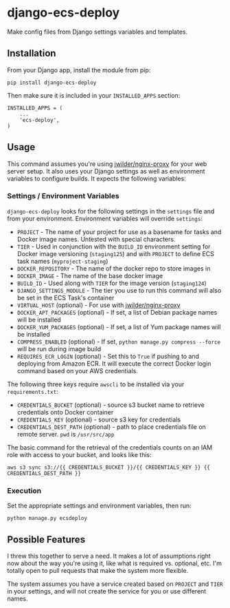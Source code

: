# django-ecs-deploy

Make config files from Django settings variables and templates.

## Installation

From your Django app, install the module from pip:

	pip install django-ecs-deploy
	
Then make sure it is included in your `INSTALLED_APPS` section:

	INSTALLED_APPS = (
		...
	    'ecs-deploy',
	)

## Usage

This command assumes you're using [jwilder/nginx-proxy](https://github.com/jwilder/nginx-proxy) for your web server setup. It also uses your Django settings as well as environment variables to configure builds. It expects the following variables:

### Settings / Environment Variables

`django-ecs-deploy` looks for the following settings in the `settings` file and from your environment. Environment variables will override `settings`:

* `PROJECT` - The name of your project for use as a basename for tasks and Docker image names. Untested with special characters.
* `TIER` - Used in conjunction with the `BUILD_ID` environment setting for Docker image versioning (`staging125`) and with `PROJECT` to define ECS task names (`myproject-staging`)
* `DOCKER_REPOSITORY` - The name of the docker repo to store images in
* `DOCKER_IMAGE` - The name of the base docker image
* `BUILD_ID` - Used along with `TIER` for the image version (`staging124`)
* `DJANGO_SETTINGS_MODULE` - The tier you use to run this command will also be set in the ECS Task's container
* `VIRTUAL_HOST` (optional) - For use with [jwilder/nginx-proxy](https://github.com/jwilder/nginx-proxy)
* `DOCKER_APT_PACKAGES` (optional) - If set, a list of Debian package names will be installed
* `DOCKER_YUM_PACKAGES` (optional) - If set, a list of Yum package names will be installed
* `COMPRESS_ENABLED` (optional) - If set, `python manage.py compress --force` will be run during image build
* `REQUIRES_ECR_LOGIN` (optional) - Set this to `True` if pushing to and deploying from Amazon ECR. It will execute the correct Docker login command based on your AWS credentials.

The following three keys require `awscli` to be installed via your `requirements.txt`:

* `CREDENTIALS_BUCKET` (optional) - source s3 bucket name to retrieve credentials onto Docker container
* `CREDENTIALS_KEY` (optional) - source s3 key for credentials
* `CREDENTIALS_DEST_PATH` (optional) - path to place credentials file on remote server. `pwd` is `/usr/src/app`

The basic command for the retrieval of the credentials counts on an IAM role with access to your bucket, and looks like this:

	aws s3 sync s3://{{ CREDENTIALS_BUCKET }}/{{ CREDENTIALS_KEY }} {{ CREDENTIALS_DEST_PATH }}

### Execution

Set the appropriate settings and environment variables, then run:

	python manage.py ecsdeploy

## Possible Features

I threw this together to serve a need. It makes a lot of assumptions right now about the way you're using it, like what is required vs. optional, etc. I'm totally open to pull requests that make the system more flexible.

The system assumes you have a service created based on `PROJECT` and `TIER` in your settings, and will not create the service for you or use different names.
